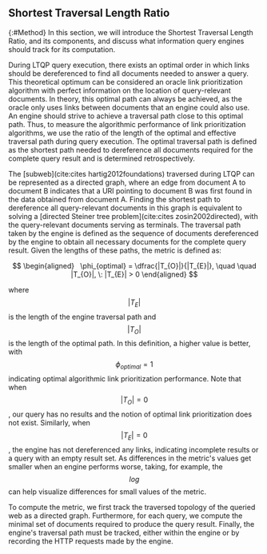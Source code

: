 ## Shortest Traversal Length Ratio
{:#Method}
In this section, we will introduce the Shortest Traversal Length Ratio, and its components, and discuss what information query engines should track for its computation.

During LTQP query execution, there exists an optimal order in which links should be dereferenced to find all documents needed to answer a query. 
This theoretical optimum can be considered an oracle link prioritization algorithm with perfect information on the location of query-relevant documents.
In theory, this optimal path can always be achieved, as the oracle only uses links between documents that an engine could also use.
An engine should strive to achieve a traversal path close to this optimal path.
Thus, to measure the algorithmic performance of link prioritization algorithms, we use the ratio of the length of the optimal and effective traversal path during query execution. 
The optimal traversal path is defined as the shortest path needed to dereference all documents required for the complete query result and is determined retrospectively.

The [subweb](cite:cites hartig2012foundations) traversed during LTQP can be represented as a directed graph, where an edge from document A to document B indicates that a URI pointing to document B was first found in the data obtained from document A. 
Finding the shortest path to dereference all query-relevant documents in this graph is equivalent to solving a [directed Steiner tree problem](cite:cites 
zosin2002directed), with the query-relevant documents serving as terminals.
The traversal path taken by the engine is defined as the sequence of documents dereferenced by the engine to obtain all necessary documents for the complete query result. 
Given the lengths of these paths, the metric is defined as:

$$
\begin{aligned}
  \phi_{optimal} = \dfrac{|T_{O}|}{|T_{E}|}, \quad \quad |T_{O}|, \: |T_{E}| > 0
\end{aligned}
$$

where $$ |T_{E}| $$ is the length of the engine traversal path and $$ |T_{O}| $$ is the length of the optimal path. 
In this definition, a higher value is better, with $$ \phi_{optimal} = 1 $$ indicating optimal algorithmic link prioritization performance.
Note that when $$ |T_{O}| = 0 $$, our query has no results and the notion of optimal link prioritization does not exist.
Similarly, when $$ |T_{E}| = 0 $$, the engine has not dereferenced any links, indicating incomplete results or a query with an empty result set. 
As differences in the metric's values get smaller when an engine performs worse, taking, for example, the $$ log $$ can help visualize differences for small values of the metric. 

To compute the metric, we first track the traversed topology of the queried web as a directed graph. Furthermore, for each query, we compute the minimal set of documents required to produce the query result. 
Finally, the engine's traversal path must be tracked, either within the engine or by recording the HTTP requests made by the engine.